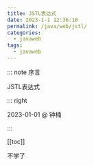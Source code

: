 ```yaml
---
title: JSTL表达式
date: 2023-1-1 12:36:10
permalink: /java/web/jstl/
categories:
  - javaweb
tags:
  - javaweb
---
```


::: note 序言

JSTL表达式

::: right

2023-01-01 @ 钟楠

::: 

[[toc]]

不学了